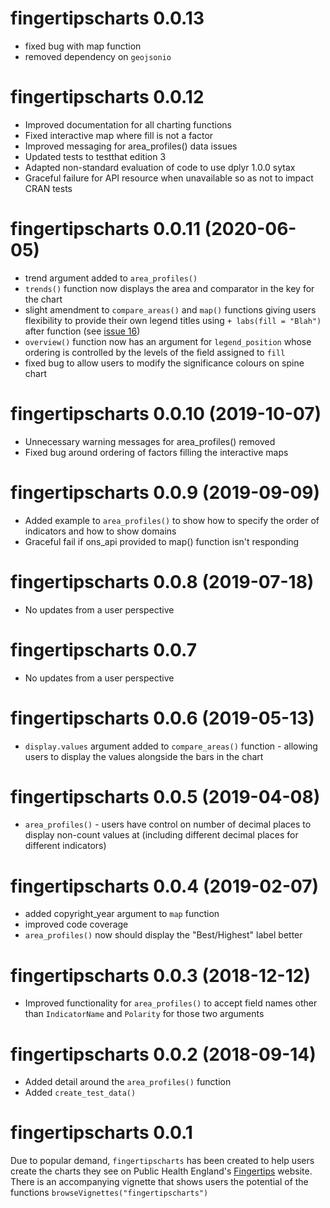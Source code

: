 # fingertipscharts 0.0.13

* fixed bug with map function
* removed dependency on `geojsonio`

# fingertipscharts 0.0.12

* Improved documentation for all charting functions
* Fixed interactive map where fill is not a factor
* Improved messaging for area_profiles() data issues
* Updated tests to testthat edition 3
* Adapted non-standard evaluation of code to use dplyr 1.0.0 sytax
* Graceful failure for API resource when unavailable so as not to impact CRAN tests

# fingertipscharts 0.0.11 (2020-06-05)

* trend argument added to `area_profiles()`
* `trends()` function now displays the area and comparator in the key for the chart
* slight amendment to `compare_areas()` and `map()` functions giving users flexibility to provide their own legend titles using `+ labs(fill = "Blah")` after function (see [issue 16](https://github.com/PublicHealthEngland/fingertipscharts/issues/16))
* `overview()` function now has an argument for `legend_position` whose ordering is controlled by the levels of the field assigned to `fill`
* fixed bug to allow users to modify the significance colours on spine chart

# fingertipscharts 0.0.10 (2019-10-07)

* Unnecessary warning messages for area_profiles() removed
* Fixed bug around ordering of factors filling the interactive maps

# fingertipscharts 0.0.9 (2019-09-09)

* Added example to `area_profiles()` to show how to specify the order of indicators and how to show domains
* Graceful fail if ons_api provided to map() function isn't responding


# fingertipscharts 0.0.8 (2019-07-18)

* No updates from a user perspective

# fingertipscharts 0.0.7 

* No updates from a user perspective

# fingertipscharts 0.0.6 (2019-05-13)

* `display.values` argument added to `compare_areas()` function - allowing users to display the values alongside the bars in the chart

# fingertipscharts 0.0.5 (2019-04-08)

* `area_profiles()` - users have control on number of decimal places to display non-count values at (including different decimal places for different indicators)

# fingertipscharts 0.0.4 (2019-02-07)

* added copyright_year argument to `map` function
* improved code coverage
* `area_profiles()` now should display the "Best/Highest" label better

# fingertipscharts 0.0.3 (2018-12-12)

* Improved functionality for `area_profiles()` to accept field names other than `IndicatorName` and `Polarity` for those two arguments

# fingertipscharts 0.0.2 (2018-09-14)

* Added detail around the `area_profiles()` function
* Added `create_test_data()`


# fingertipscharts 0.0.1

Due to popular demand, `fingertipscharts` has been created to help users create the charts they see on Public Health England's [Fingertips](https://fingertips.phe.org.uk/) website. There is an accompanying vignette that shows users the potential of the functions `browseVignettes("fingertipscharts")`
